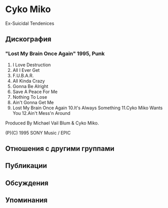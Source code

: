 # Cyko Miko

Ex-Suicidal Tendenices

## Дискография

### "Lost My Brain Once Again" 1995, Punk

1.  I Love Destruction
2.  All I Ever Get
3.  F.U.B.A.R.
4.  All Kinda Crazy
5.  Gonna Be Alright
6.  Save A Peace For Me
7.  Nothing To Lose
8.  Ain't Gonna Get Me
9.  Lost My Brain Once Again
10.It's Always Something
11.Cyko Miko Wants You
12.Ain't Mess'n Around

Produced By Michael Vail Blum & Cyko Miko.

(P)(C) 1995 SONY Music / EPIC


## Отношения с другими группами


## Публикации


## Обсуждения


## Упоминания

